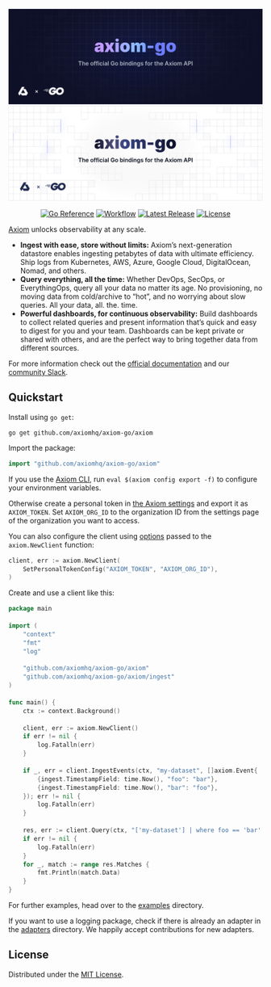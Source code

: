 ![axiom-go: The official Go bindings for the Axiom API](.github/images/banner-dark.svg#gh-dark-mode-only)
![axiom-go: The official Go bindings for the Axiom API](.github/images/banner-light.svg#gh-light-mode-only)

<div align="center">

[![Go Reference][gopkg_badge]][gopkg]
[![Workflow][workflow_badge]][workflow]
[![Latest Release][release_badge]][release]
[![License][license_badge]][license]

</div>

[Axiom](https://axiom.co) unlocks observability at any scale.

- **Ingest with ease, store without limits:** Axiom’s next-generation datastore
  enables ingesting petabytes of data with ultimate efficiency. Ship logs from
  Kubernetes, AWS, Azure, Google Cloud, DigitalOcean, Nomad, and others.
- **Query everything, all the time:** Whether DevOps, SecOps, or EverythingOps,
  query all your data no matter its age. No provisioning, no moving data from
  cold/archive to “hot”, and no worrying about slow queries. All your data, all.
  the. time.
- **Powerful dashboards, for continuous observability:** Build dashboards to
  collect related queries and present information that’s quick and easy to
  digest for you and your team. Dashboards can be kept private or shared with
  others, and are the perfect way to bring together data from different sources.

For more information check out the [official documentation](https://axiom.co/docs)
and our [community Slack](https://axiomfm.slack.com/join/shared_invite/zt-w7d1vepe-L0upiOL6n6MXfjr33sCBUQ).

## Quickstart

Install using `go get`:

```shell
go get github.com/axiomhq/axiom-go/axiom
```

Import the package:

```go
import "github.com/axiomhq/axiom-go/axiom"
```

If you use the [Axiom CLI](https://github.com/axiomhq/cli), run
`eval $(axiom config export -f)` to configure your environment variables.

Otherwise create a personal token in [the Axiom settings](https://app.axiom.co/profile)
and export it as `AXIOM_TOKEN`. Set `AXIOM_ORG_ID` to the organization ID from
the settings page of the organization you want to access.

You can also configure the client using [options](https://pkg.go.dev/github.com/axiomhq/axiom-go/axiom#Option)
passed to the `axiom.NewClient` function:

```go
client, err := axiom.NewClient(
    SetPersonalTokenConfig("AXIOM_TOKEN", "AXIOM_ORG_ID"),
)
```

Create and use a client like this:

```go
package main

import (
    "context"
    "fmt"
    "log"

    "github.com/axiomhq/axiom-go/axiom"
    "github.com/axiomhq/axiom-go/axiom/ingest"
)

func main() {
    ctx := context.Background()

    client, err := axiom.NewClient()
    if err != nil {
        log.Fatalln(err)
    }
    
    if _, err = client.IngestEvents(ctx, "my-dataset", []axiom.Event{
        {ingest.TimestampField: time.Now(), "foo": "bar"},
        {ingest.TimestampField: time.Now(), "bar": "foo"},
    }); err != nil {
        log.Fatalln(err)
    }

    res, err := client.Query(ctx, "['my-dataset'] | where foo == 'bar' | limit 100")
    if err != nil {
        log.Fatalln(err)
    }
    for _, match := range res.Matches {
        fmt.Println(match.Data)
    }
}
```

For further examples, head over to the [examples](examples) directory.

If you want to use a logging package, check if there is already an adapter in
the [adapters](adapters) directory. We happily accept contributions for new
adapters.

## License

Distributed under the [MIT License](LICENSE).

<!-- Badges -->

[gopkg]: https://pkg.go.dev/github.com/axiomhq/axiom-go
[gopkg_badge]: https://img.shields.io/badge/doc-reference-007d9c?logo=go&logoColor=white
[workflow]: https://github.com/axiomhq/axiom-go/actions/workflows/push.yml
[workflow_badge]: https://img.shields.io/github/actions/workflow/status/axiomhq/axiom-go/push.yaml?branch=main&ghcache=unused
[release]: https://github.com/axiomhq/axiom-go/releases/latest
[release_badge]: https://img.shields.io/github/release/axiomhq/axiom-go.svg?ghcache=unused
[license]: https://opensource.org/licenses/MIT
[license_badge]: https://img.shields.io/github/license/axiomhq/axiom-go.svg?color=blue&ghcache=unused

